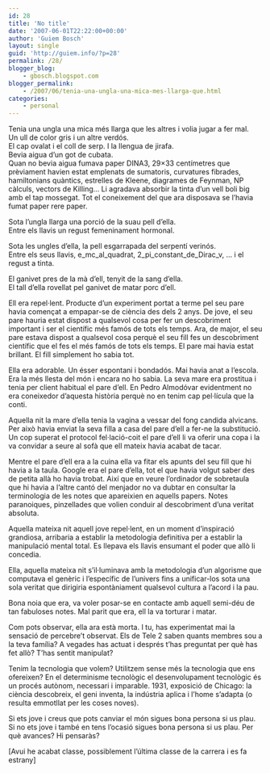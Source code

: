 ```yaml
---
id: 28
title: 'No title'
date: '2007-06-01T22:22:00+00:00'
author: 'Guiem Bosch'
layout: single
guid: 'http://guiem.info/?p=28'
permalink: /28/
blogger_blog:
    - gbosch.blogspot.com
blogger_permalink:
    - /2007/06/tenia-una-ungla-una-mica-mes-llarga-que.html
categories:
    - personal
---
```


Tenia una ungla una mica més llarga que les altres i volia jugar a fer mal.  
Un ull de color gris i un altre verdós.  
El cap ovalat i el coll de serp. I la llengua de jirafa.  
Bevia aigua d’un got de cubata.  
Quan no bevia aigua fumava paper DINA3, 29×33 centímetres que prèviament havien estat emplenats de sumatoris, curvatures fibrades, hamiltonians quàntics, estrelles de Kleene, diagrames de Feynman, NP càlculs, vectors de Killing… Li agradava absorbir la tinta d’un vell boli big amb el tap mossegat. Tot el coneixement del que ara disposava se l’havia fumat paper rere paper.

Sota l’ungla llarga una porció de la suau pell d’ella.  
Entre els llavis un regust femeninament hormonal.

Sota les ungles d’ella, la pell esgarrapada del serpentí verinós.  
Entre els seus llavis, e\_mc\_al\_quadrat, 2\_pi\_constant\_de\_Dirac\_v, … i el regust a tinta.

El ganivet pres de la mà d’ell, tenyit de la sang d’ella.  
El tall d’ella rovellat pel ganivet de matar porc d’ell.

Ell era repel·lent. Producte d’un experiment portat a terme pel seu pare havia començat a empapar-se de ciència des dels 2 anys. De jove, el seu pare hauria estat dispost a qualsevol cosa per fer un descobriment important i ser el científic més famós de tots els temps. Ara, de major, el seu pare estava dispost a qualsevol cosa perquè el seu fill fes un descobriment científic que el fes el més famós de tots els temps. El pare mai havia estat brillant. El fill simplement ho sabia tot.

Ella era adorable. Un ésser espontani i bondadós. Mai havia anat a l’escola. Era la més llesta del món i encara no ho sabia. La seva mare era prostitua i tenia per client habitual el pare d’ell. En Pedro Almodóvar evidentment no era coneixedor d’aquesta història perquè no en tenim cap pel·lícula que la conti.

Aquella nit la mare d’ella tenia la vagina a vessar del fong candida alvicans. Per això havia enviat la seva filla a casa del pare d’ell a fer-ne la substitució. Un cop superat el protocol fel·lació-coit el pare d’ell li va oferir una copa i la va convidar a seure al sofà que ell mateix havia acabat de tacar.

Mentre el pare d’ell era a la cuina ella va fitar els apunts del seu fill que hi havia a la taula. Google era el pare d’ella, tot el que havia volgut saber des de petita allà ho havia trobat. Així que en veure l’ordinador de sobretaula que hi havia a l’altre cantó del menjador no va dubtar en consultar la terminologia de les notes que apareixien en aquells papers. Notes paranoiques, pinzellades que volien conduir al descobriment d’una veritat absoluta.

Aquella mateixa nit aquell jove repel·lent, en un moment d’inspiració grandiosa, arribaria a establir la metodologia definitiva per a establir la manipulació mental total. Es llepava els llavis ensumant el poder que allò li concedia.

Ella, aquella mateixa nit s’il·luminava amb la metodologia d’un algorisme que computava el genèric i l’específic de l’univers fins a unificar-los sota una sola veritat que dirigiria espontàniament qualsevol cultura a l’acord i la pau.

Bona noia que era, va voler posar-se en contacte amb aquell semi-déu de tan fabuloses notes. Mal parit que era, ell la va torturar i matar.

Com pots observar, ella ara està morta. I tu, has experimentat mai la sensació de percebre’t observat. Els de Tele 2 saben quants membres sou a la teva família? A vegades has actuat i després t’has preguntat per què has fet allò? T’has sentit manipulat?

Tenim la tecnologia que volem? Utilitzem sense més la tecnologia que ens ofereixen? En el determinisme tecnològic el desenvolupament tecnològic és un procés autònom, necessari i imparable. 1931, exposició de Chicago: la ciència descobreix, el geni inventa, la indústria aplica i l’home s’adapta (o resulta emmotllat per les coses noves).

Si ets jove i creus que pots canviar el món sigues bona persona si us plau. Si no ets jove i també en tens l’ocasió sigues bona persona si us plau. Per què avances? Hi pensaràs?

\[Avui he acabat classe, possiblement l’última classe de la carrera i es fa estrany\]